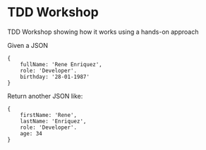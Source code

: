 # TDD Workshop
TDD Workshop showing how it works using a hands-on approach

Given a JSON
```
{
    fullName: 'Rene Enriquez',
    role: 'Developer'.
    birthday: '28-01-1987'
}
```

Return another JSON like:
```
{
    firstName: 'Rene',
    lastName: 'Enriquez',
    role: 'Developer'.
    age: 34
}
```
